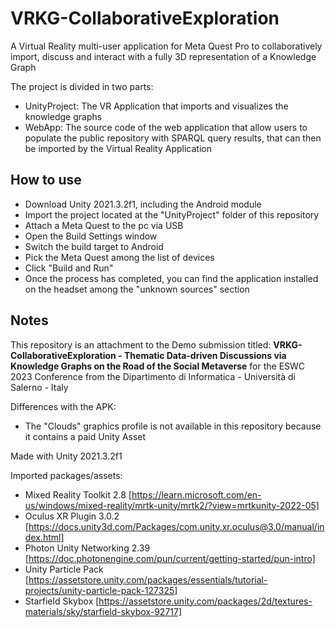 # VRKG-CollaborativeExploration
A Virtual Reality multi-user application for Meta Quest Pro to collaboratively import, discuss and interact with a fully 3D representation of a Knowledge Graph

The project is divided in two parts: 
* UnityProject: The VR Application that imports and visualizes the knowledge graphs
* WebApp: The source code of the web application that allow users to populate the public repository with SPARQL query results, that can then be imported by the Virtual Reality Application

## How to use

* Download Unity 2021.3.2f1, including the Android module
* Import the project located at the "UnityProject" folder of this repository
* Attach a Meta Quest to the pc via USB
* Open the Build Settings window
* Switch the build target to Android
* Pick the Meta Quest among the list of devices
* Click "Build and Run"
* Once the process has completed, you can find the application installed on the headset among the "unknown sources" section

## Notes

This repository is an attachment to the Demo submission titled: **VRKG-CollaborativeExploration - Thematic Data-driven Discussions via Knowledge Graphs on the Road of the Social Metaverse** for the ESWC 2023 Conference from the Dipartimento di Informatica - Università di Salerno - Italy

Differences with the APK:
* The "Clouds" graphics profile is not available in this repository because it contains a paid Unity Asset

Made with Unity 2021.3.2f1

Imported packages/assets:
* Mixed Reality Toolkit 2.8 [https://learn.microsoft.com/en-us/windows/mixed-reality/mrtk-unity/mrtk2/?view=mrtkunity-2022-05]
* Oculus XR Plugin 3.0.2 [https://docs.unity3d.com/Packages/com.unity.xr.oculus@3.0/manual/index.html]
* Photon Unity Networking 2.39 [https://doc.photonengine.com/pun/current/getting-started/pun-intro]
* Unity Particle Pack [https://assetstore.unity.com/packages/essentials/tutorial-projects/unity-particle-pack-127325]
* Starfield Skybox [https://assetstore.unity.com/packages/2d/textures-materials/sky/starfield-skybox-92717]
